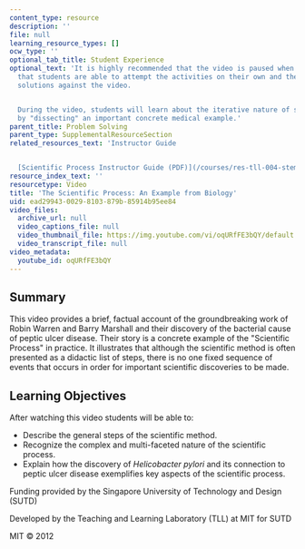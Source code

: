 ```yaml
---
content_type: resource
description: ''
file: null
learning_resource_types: []
ocw_type: ''
optional_tab_title: Student Experience
optional_text: 'It is highly recommended that the video is paused when prompted so
  that students are able to attempt the activities on their own and then check their
  solutions against the video.


  During the video, students will learn about the iterative nature of scientific investigation
  by "dissecting" an important concrete medical example.'
parent_title: Problem Solving
parent_type: SupplementalResourceSection
related_resources_text: 'Instructor Guide


  [Scientific Process Instructor Guide (PDF)](/courses/res-tll-004-stem-concept-videos-fall-2013/resources/mitres_tll-004f13_sproc_ig)'
resource_index_text: ''
resourcetype: Video
title: 'The Scientific Process: An Example from Biology'
uid: ead29943-0029-8103-879b-85914b95ee84
video_files:
  archive_url: null
  video_captions_file: null
  video_thumbnail_file: https://img.youtube.com/vi/oqURfFE3bQY/default.jpg
  video_transcript_file: null
video_metadata:
  youtube_id: oqURfFE3bQY
---
```


Summary
-------

This video provides a brief, factual account of the groundbreaking work of Robin Warren and Barry Marshall and their discovery of the bacterial cause of peptic ulcer disease. Their story is a concrete example of the "Scientific Process" in practice. It illustrates that although the scientific method is often presented as a didactic list of steps, there is no one fixed sequence of events that occurs in order for important scientific discoveries to be made.

Learning Objectives
-------------------

After watching this video students will be able to:

*   Describe the general steps of the scientific method.
*   Recognize the complex and multi-faceted nature of the scientific process.
*   Explain how the discovery of _Helicobacter pylori_ and its connection to peptic ulcer disease exemplifies key aspects of the scientific process.

Funding provided by the Singapore University of Technology and Design (SUTD)

Developed by the Teaching and Learning Laboratory (TLL) at MIT for SUTD

MIT © 2012